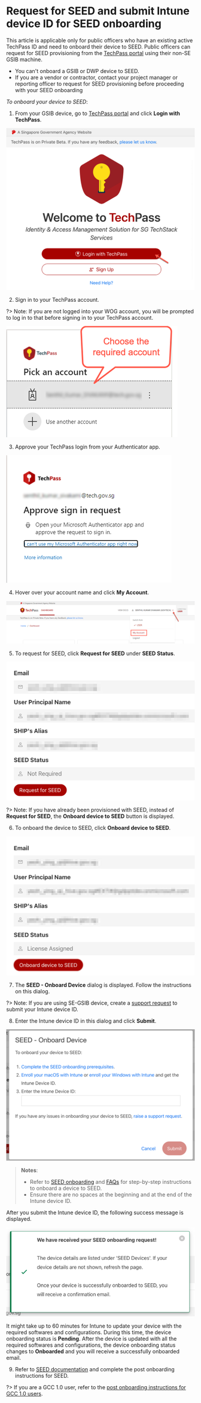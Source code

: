 # Request for SEED and submit Intune device ID for SEED onboarding

This article is applicable only for public officers who have an existing active TechPass ID and need to onboard their device to SEED. Public officers can request for SEED provisioning from the [TechPass portal](https://portal.techpass.suite.gov.sg/public/home) using their non-SE GSIB machine.

<div class="warn">
<ul>
<li>You can't onboard a GSIB or DWP device to SEED.</li>
<li>If you are a vendor or contractor, contact your project manager or reporting officer to request for SEED provisioning before proceeding with your SEED onboarding</li>
</ul>
</div>


_To onboard your device to SEED_:

1. From your GSIB device, go to [TechPass portal](https://portal.techpass.suite.gov.sg) and click **Login with TechPass**.

<kbd>![log in](assets/images/onboarding/po-non-se/log-in-with-techpass.png ':size=90%')</kbd>

2. Sign in to your TechPass account.

?> Note: If you are not logged into your WOG account, you will be prompted to log in to that before signing in to your TechPass account.

<kbd>![choose-account](assets/images/onboarding/po-non-se/choose-account.png)</kbd>

3. Approve your TechPass login from your Authenticator app.

<kbd>![approve-signin](assets/images/onboarding/po-non-se/approve-sign-in.png)</kbd>

4. Hover over your account name and click **My Account**.

<kbd>![view-account](assets/images/onboarding/po-non-se/view-account-or-profile.png)</kbd>

5. To request for SEED, click **Request for SEED** under **SEED Status**.

<kbd>![request-for-seed](assets/images/seed/request-for-seed.png)</kbd>

?> Note:  If you have already been provisioned with SEED, instead of **Request for SEED**, the **Onboard device to SEED** button is displayed.

6. To onboard the device to SEED, click **Onboard device to SEED**.

<kbd>![onboard-device-to-seed](assets/images/seed/licence-assigned-onboard-device.png)</kbd>  

7. The **SEED - Onboard Device** dialog is displayed. Follow the instructions on this dialog.

?> Note: If you are using SE-GSIB device, create a [support request](https://form.gov.sg/#!/5f69797d0666cb0011cc59da) to submit your Intune device ID.

8. Enter the Intune device ID in this dialog and click **Submit**.

<kbd>![instructions-to-onboard-device-to-seed](assets/images/seed/onboard-device.png)</kbd>

> **Notes**:
>- Refer to [SEED onboarding](https://docs.developer.tech.gov.sg/docs/security-suite-for-engineering-endpoint-devices/#/onboard-device/onboard-device-to-seed) and [FAQs](https://docs.developer.tech.gov.sg/docs/security-suite-for-engineering-endpoint-devices/#/faqs/seed-faqs) for step-by-step instructions to onboard a device to SEED.
>- Ensure there are no spaces at the beginning and at the end of the Intune device ID.

After you submit the Intune device ID, the following success message is displayed.

<kbd>![onboard-device-success](assets/images/seed/onboard-device-success.png)</kbd>

 It might take up to 60 minutes for Intune to update your device with the required softwares and configurations. During this time, the device onboarding status is **Pending**. After the device is updated with all the required softwares and configurations, the device onboarding status changes to **Onboarded** and you will receive a successfully onboarded email.

9. Refer to [SEED documentation](https://docs.developer.tech.gov.sg/docs/security-suite-for-engineering-endpoint-devices/#/) and complete the post onboarding instructions for SEED.

?> If you are a GCC 1.0 user, refer to the [post onboarding instructions for GCC 1.0 users](https://docs.developer.tech.gov.sg/docs/security-suite-for-engineering-endpoint-devices/#/post-onboarding-instructions/gcc-1.0-users).
